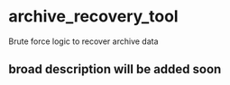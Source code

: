 # archive_recovery_tool
Brute force logic to recover archive data

## broad description will be added soon
